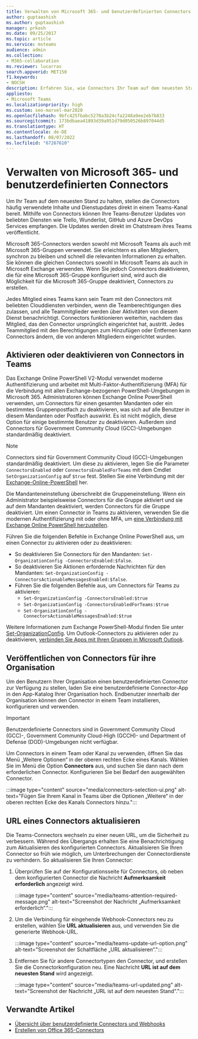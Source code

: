 ```yaml
---
title: Verwalten von Microsoft 365- und benutzerdefinierten Connectors
author: guptaashish
ms.author: guptaashish
manager: prkosh
ms.date: 09/25/2017
ms.topic: article
ms.service: msteams
audience: admin
ms.collection:
- M365-collaboration
ms.reviewer: lucarras
search.appverid: MET150
f1.keywords:
- NOCSH
description: Erfahren Sie, wie Connectors Ihr Team auf dem neuesten Stand halten, indem sie häufig Inhalte und Updates direkt in einem Teams-Kanal für von Ihnen verwendete Dienste bereitstellen.
appliesto:
- Microsoft Teams
ms.localizationpriority: high
ms.custom: seo-marvel-mar2020
ms.openlocfilehash: 9bfc425fbabc5270a3b24cfa2248a9ee2eb7b833
ms.sourcegitcommit: 173bdbaea41893d39a951d79d050526b897044d5
ms.translationtype: HT
ms.contentlocale: de-DE
ms.lasthandoff: 08/07/2022
ms.locfileid: "67267610"
---
```

# <a name="manage-microsoft-365-and-custom-connectors"></a>Verwalten von Microsoft 365- und benutzerdefinierten Connectors

Um Ihr Team auf dem neuesten Stand zu halten, stellen die Connectors häufig verwendete Inhalte und Dienstupdates direkt in einem Teams-Kanal bereit. Mithilfe von Connectors können Ihre Teams-Benutzer Updates von beliebten Diensten wie Trello, Wunderlist, GitHub und Azure DevOps Services empfangen. Die Updates werden direkt im Chatstream ihres Teams veröffentlicht.

Microsoft 365-Connectors werden sowohl mit Microsoft Teams als auch mit Microsoft 365-Gruppen verwendet. Sie erleichtern es allen Mitgliedern, synchron zu bleiben und schnell die relevanten Informationen zu erhalten. Sie können die gleichen Connectors sowohl in Microsoft Teams als auch in Microsoft Exchange verwenden. Wenn Sie jedoch Connectors deaktivieren, die für eine Microsoft 365-Gruppe konfiguriert sind, wird auch die Möglichkeit für die Microsoft 365-Gruppe deaktiviert, Connectors zu erstellen.

Jedes Mitglied eines Teams kann sein Team mit den Connectors mit beliebten Clouddiensten verbinden, wenn die Teamberechtigungen dies zulassen, und alle Teammitglieder werden über Aktivitäten von diesem Dienst benachrichtigt. Connectors funktionieren weiterhin, nachdem das Mitglied, das den Connector ursprünglich eingerichtet hat, austritt. Jedes Teammitglied mit den Berechtigungen zum Hinzufügen oder Entfernen kann Connectors ändern, die von anderen Mitgliedern eingerichtet wurden.

## <a name="enable-or-disable-connectors-in-teams"></a>Aktivieren oder deaktivieren von Connectors in Teams

Das Exchange Online PowerShell V2-Modul verwendet moderne Authentifizierung und arbeitet mit Multi-Faktor-Authentifizierung (MFA) für die Verbindung mit allen Exchange-bezogenen PowerShell-Umgebungen in Microsoft 365. Administratoren können Exchange Online PowerShell verwenden, um Connectors für einen gesamten Mandanten oder ein bestimmtes Gruppenpostfach zu deaktivieren, was sich auf alle Benutzer in diesem Mandanten oder Postfach auswirkt. Es ist nicht möglich, diese Option für einige bestimmte Benutzer zu deaktivieren. Außerdem sind Connectors für Government Community Cloud (GCC)-Umgebungen standardmäßig deaktiviert.

> [!NOTE]
> Connectors sind für Government Community Cloud (GCC)-Umgebungen standardmäßig deaktiviert. Um diese zu aktivieren, legen Sie die Parameter `ConnectorsEnabled` oder `ConnectorsEnabledForTeams` mit dem Cmdlet `SetOrganizationConfig` auf `$true` fest. Stellen Sie eine Verbindung mit der [Exchange-Online-PowerShell](/powershell/exchange/connect-to-exchange-online-powershell?view=exchange-ps&preserve-view=true) her.

Die Mandanteneinstellung überschreibt die Gruppeneinstellung. Wenn ein Administrator beispielsweise Connectors für die Gruppe aktiviert und sie auf dem Mandanten deaktiviert, werden Connectors für die Gruppe deaktiviert. Um einen Connector in Teams zu aktivieren, verwenden Sie die modernen Authentifizierung mit oder ohne MFA, um [eine Verbindung mit Exchange Online PowerShell herzustellen](/powershell/exchange/connect-to-exchange-online-powershell?view=exchange-ps#connect-to-exchange-online-powershell-using-modern-authentication-with-or-without-mfa&preserve-view=true).

Führen Sie die folgenden Befehle in Exchange Online PowerShell aus, um einen Connector zu aktivieren oder zu deaktivieren:

* So deaktivieren Sie Connectors für den Mandanten: `Set-OrganizationConfig -ConnectorsEnabled:$false`.
* So deaktivieren Sie Aktionen erfordernde Nachrichten für den Mandanten: `Set-OrganizationConfig -ConnectorsActionableMessagesEnabled:$false`.
* Führen Sie die folgenden Befehle aus, um Connectors für Teams zu aktivieren:
  * `Set-OrganizationConfig -ConnectorsEnabled:$true`
  * `Set-OrganizationConfig -ConnectorsEnabledForTeams:$true`
  * `Set-OrganizationConfig -ConnectorsActionableMessagesEnabled:$true`

Weitere Informationen zum Exchange PowerShell-Modul finden Sie unter [Set-OrganizationConfig](/powershell/module/exchange/Set-OrganizationConfig?view=exchange-ps&preserve-view=true). Um Outlook-Connectors zu aktivieren oder zu deaktivieren, [verbinden Sie Apps mit Ihren Gruppen in Microsoft Outlook](https://support.microsoft.com/topic/connect-apps-to-your-groups-in-outlook-ed0ce547-038f-4902-b9b3-9e518ae6fbab).

## <a name="publish-connectors-for-your-organization"></a>Veröffentlichen von Connectors für ihre Organisation

Um den Benutzern Ihrer Organisation einen benutzerdefinierten Connector zur Verfügung zu stellen, laden Sie eine benutzerdefinierte Connector-App in den App-Katalog Ihrer Organisation hoch. Endbenutzer innerhalb der Organisation können den Connector in einem Team installieren, konfigurieren und verwenden.

> [!IMPORTANT]
> Benutzerdefinierte Connectors sind in Government Community Cloud (GCC)-, Government Community Cloud-High (GCCH)- und Department of Defense (DOD)-Umgebungen nicht verfügbar.

Um Connectors in einem Team oder Kanal zu verwenden, öffnen Sie das Menü „Weitere Optionen“ in der oberen rechten Ecke eines Kanals. Wählen Sie im Menü die Option **Connectors** aus, und suchen Sie dann nach dem erforderlichen Connector. Konfigurieren Sie bei Bedarf den ausgewählten Connector.

:::image type="content" source="media/connectors-selection-ui.png" alt-text="Fügen Sie Ihrem Kanal in Teams über die Optionen „Weitere“ in der oberen rechten Ecke des Kanals Connectors hinzu.":::

## <a name="update-url-of-a-connector"></a>URL eines Connectors aktualisieren

Die Teams-Connectors wechseln zu einer neuen URL, um die Sicherheit zu verbessern. Während des Übergangs erhalten Sie eine Benachrichtigung zum Aktualisieren des konfigurierten Connectors. Aktualisieren Sie Ihren Connector so früh wie möglich, um Unterbrechungen der Connectordienste zu verhindern. So aktualisieren Sie Ihren Connector:

1. Überprüfen Sie auf der Konfigurationsseite für Connectors, ob neben dem konfigurierten Connector die Nachricht **Aufmerksamkeit erforderlich** angezeigt wird.

   :::image type="content" source="media/teams-attention-required-message.png" alt-text="Screenshot der Nachricht „Aufmerksamkeit erforderlich“.":::

1. Um die Verbindung für eingehende Webhook-Connectors neu zu erstellen, wählen Sie **URL aktualisieren** aus, und verwenden Sie die generierte Webhook-URL.

   :::image type="content" source="media/teams-update-url-option.png" alt-text="Screenshot der Schaltfläche „URL aktualisieren“.":::

1. Entfernen Sie für andere Connectortypen den Connector, und erstellen Sie die Connectorkonfiguration neu. Eine Nachricht **URL ist auf dem neuesten Stand** wird angezeigt.

   :::image type="content" source="media/teams-url-updated.png" alt-text="Screenshot der Nachricht „URL ist auf dem neuesten Stand“.":::

## <a name="related-articles"></a>Verwandte Artikel

* [Übersicht über benutzerdefinierte Connectors und Webhooks](/microsoftteams/platform/webhooks-and-connectors/what-are-webhooks-and-connectors)
* [Erstellen von Office 365-Connectors](/microsoftteams/platform/webhooks-and-connectors/how-to/connectors-creating)
